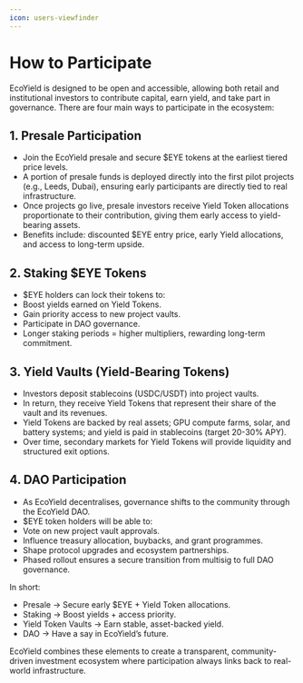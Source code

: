 ```yaml
---
icon: users-viewfinder
---
```


# How to Participate

EcoYield is designed to be open and accessible, allowing both retail and institutional investors to contribute capital, earn yield, and take part in governance. There are four main ways to participate in the ecosystem:

## 1. Presale Participation

* Join the EcoYield presale and secure $EYE tokens at the earliest tiered price levels.
* A portion of presale funds is deployed directly into the first pilot projects (e.g., Leeds, Dubai), ensuring early participants are directly tied to real infrastructure.
* Once projects go live, presale investors receive Yield Token allocations proportionate to their contribution, giving them early access to yield-bearing assets.
* Benefits include: discounted $EYE entry price, early Yield allocations, and access to long-term upside.

## 2. Staking $EYE Tokens

* $EYE holders can lock their tokens to:
* Boost yields earned on Yield Tokens.
* Gain priority access to new project vaults.
* Participate in DAO governance.
* Longer staking periods = higher multipliers, rewarding long-term commitment.

## 3. Yield Vaults (Yield-Bearing Tokens)

* Investors deposit stablecoins (USDC/USDT) into project vaults.
* In return, they receive Yield Tokens that represent their share of the vault and its revenues.
* Yield Tokens are backed by real assets; GPU compute farms, solar, and battery systems; and yield is paid in stablecoins (target 20-30% APY).
* Over time, secondary markets for Yield Tokens will provide liquidity and structured exit options.

## 4. DAO Participation

* As EcoYield decentralises, governance shifts to the community through the EcoYield DAO.
* $EYE token holders will be able to:
* Vote on new project vault approvals.
* Influence treasury allocation, buybacks, and grant programmes.
* Shape protocol upgrades and ecosystem partnerships.
* Phased rollout ensures a secure transition from multisig to full DAO governance.

In short:

* Presale → Secure early $EYE + Yield Token allocations.
* Staking → Boost yields + access priority.
* Yield Token Vaults → Earn stable, asset-backed yield.
* DAO → Have a say in EcoYield’s future.

EcoYield combines these elements to create a transparent, community-driven investment ecosystem where participation always links back to real-world infrastructure.
